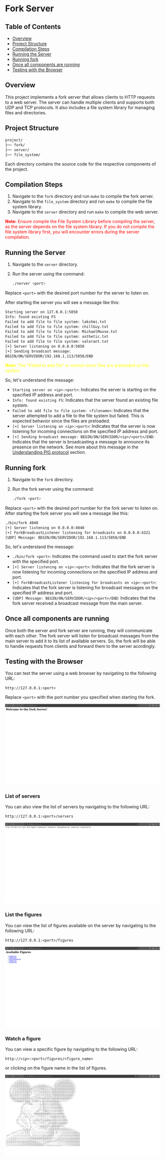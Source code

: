 # Fork Server

## Table of Contents

- [Overview](#overview)
- [Project Structure](#project-structure)
- [Compilation Steps](#compilation-steps)
- [Running the Server](#running-the-server)
- [Running fork](#running-fork)
- [Once all components are running](#once-all-components-are-running)
- [Testing with the Browser](#testing-with-the-client)



## Overview
This project implements a fork server that allows clients to HTTP requests to a web server. The server can handle multiple clients and supports both UDP and TCP protocols. It also includes a file system library for managing files and directories.

## Project Structure
```
project/
├── fork/
├── server/
├── file_system/
```
Each directory contains the source code for the respective components of the project.

## Compilation Steps
1. Navigate to the `fork` directory and run `make` to compile the fork server.
2. Navigate to the `file_system` directory and run `make` to compile the file system library.
3. Navigate to the `server` directory and run `make` to compile the web server.

<span style="color: red;">**Note:** Ensure compile the File System Library before compiling the server, as the server depends on the file system library. If you do not compile the file system library first, you will encounter errors during the server compilation.</span>
</span>

## Running the Server
1. Navigate to the `server` directory.
2. Run the server using the command:

    ```bash
    ./server <port>
    ```

Replace `<port>` with the desired port number for the server to listen on.


After starting the server you will see a message like this:

```./bin/server 5050
Starting server on 127.0.0.1:5050
Info: found existing FS
Failed to add file to file system: lakshmi.txt
Failed to add file to file system: chillGuy.txt
Failed to add file to file system: MichaelMouse.txt
Failed to add file to file system: asthetic.txt
Failed to add file to file system: valorant.txt
[+] Server listening on 0.0.0.0:5050
[+] Sending broadcast message: BEGIN/ON/SERVIDOR/192.168.1.113/5050/END
```

<span style="color: yellow;">**Note:** The "Failed to add file" is normal since files are preloaded on file system</span>

So, let's understand the message:
- `Starting server on <ip>:<port>`: Indicates the server is starting on the specified IP address and port.
- `Info: found existing FS`: Indicates that the server found an existing file system.
- `Failed to add file to file system: <filename>`: Indicates that the server attempted to add a file to the file system but failed. This is expected behavior since the files are preloaded.
- `[+] Server listening on <ip>:<port>`: Indicates that the server is now listening for incoming connections on the specified IP address and port.
- `[+] Sending broadcast message: BEGIN/ON/SERVIDOR/<ip>/<port>/END`: Indicates that the server is broadcasting a message to announce its presence on the network. See more about this message in the [Understanding PIG protocol](#understanding-pig-protocol) section.


## Running fork
1. Navigate to the `fork` directory.
2. Run the fork server using the command:

    ```bash
    ./fork <port>
    ```
Replace `<port>` with the desired port number for the fork server to listen on.
After starting the fork server you will see a message like this:

```./bin/fork 5051
./bin/fork 4040
[+] Server listening on 0.0.0.0:4040
[+] ForkBroadcastListener listening for broadcasts on 0.0.0.0:4321
[UDP] Message: BEGIN/ON/SERVIDOR/192.168.1.113/5050/END
```

So, let's understand the message:
- `./bin/fork <port>`: Indicates the command used to start the fork server with the specified port.
- `[+] Server listening on <ip>:<port>`: Indicates that the fork server is now listening for incoming connections on the specified IP address and port.
- `[+] ForkBroadcastListener listening for broadcasts on <ip>:<port>`: Indicates that the fork server is listening for broadcast messages on the specified IP address and port.
- `[UDP] Message: BEGIN/ON/SERVIDOR/<ip>/<port>/END`: Indicates that the fork server received a broadcast message from the main server.


## Once all components are running
Once both the server and fork server are running, they will communicate with each other. The fork server will listen for broadcast messages from the main server to add it to its list of available servers. So, the fork will be able to handle requests from clients and forward them to the server acordingly.

## Testing with the Browser
You can test the server using a web browser by navigating to the following URL:

```
http://127.0.0.1:<port>
```
Replace  `<port>` with the port number you specified when starting the fork.

<img src="assets/1.png">

### List of servers
You can also view the list of servers by navigating to the following URL:

```
http://127.0.0.1:<port>/servers
```
<img src="assets/2.png">


### List the figures
You can view the list of figures available on the server by navigating to the following URL:

```
http://127.0.0.1:<port>/figures
```
<img src="assets/3.png">

### Watch a figure
You can view a specific figure by navigating to the following URL:

```
http://<ip>:<port>/figures/<figure_name>
```

or clicking on the figure name in the list of figures.

<img src="assets/4.png">

